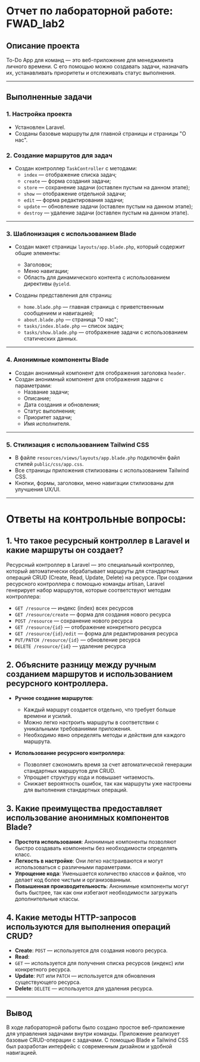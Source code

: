 # Отчет по лабораторной работе: FWAD_lab2

## Описание проекта

To-Do App для команд — это веб-приложение для менеджмента личного времени. С его помощью можно создавать задачи, назначать их, устанавливать приоритеты и отслеживать статус выполнения.

---

## Выполненные задачи

### 1. Настройка проекта

- Установлен Laravel.
- Созданы базовые маршруты для главной страницы и страницы "О нас".

### 2. Создание маршрутов для задач

- Создан контроллер `TaskController` с методами:
  - `index` — отображение списка задач;
  - `create` — форма создания задачи;
  - `store` — сохранение задачи (оставлен пустым на данном этапе);
  - `show` — отображение отдельной задачи;
  - `edit` — форма редактирования задачи;
  - `update` — обновление задачи (оставлен пустым на данном этапе);
  - `destroy` — удаление задачи (оставлен пустым на данном этапе).
  
---

### 3. Шаблонизация с использованием Blade

- Создан макет страницы `layouts/app.blade.php`, который содержит общие элементы:
  - Заголовок;
  - Меню навигации;
  - Область для динамического контента с использованием директивы `@yield`.

- Созданы представления для страниц:
  - `home.blade.php` — главная страница с приветственным сообщением и навигацией;
  - `about.blade.php` — страница "О нас";
  - `tasks/index.blade.php` — список задач;
  - `tasks/show.blade.php` — отображение задачи с использованием статических данных.

---

### 4. Анонимные компоненты Blade

- Создан анонимный компонент для отображения заголовка `header`.
- Создан анонимный компонент для отображения задачи с параметрами:
  - Название задачи;
  - Описание;
  - Дата создания и обновления;
  - Статус выполнения;
  - Приоритет задачи;
  - Имя исполнителя.

---

### 5. Стилизация с использованием Tailwind CSS

- В файле `resources/views/layouts/app.blade.php` подключён файл стилей `public/css/app.css`.
- Все страницы приложения стилизованы с использованием Tailwind CSS.
- Кнопки, формы, заголовки, меню навигации стилизованы для улучшения UX/UI.


---
# Ответы на контрольные вопросы:


## 1. Что такое ресурсный контроллер в Laravel и какие маршруты он создает?

Ресурсный контроллер в Laravel — это специальный контроллер, который автоматически обрабатывает маршруты для стандартных операций CRUD (Create, Read, Update, Delete) на ресурсе. При создании ресурсного контроллера с помощью команды artisan, Laravel генерирует набор маршрутов, которые соответствуют методам контроллера:

- `GET /resource` — индекс (index) всех ресурсов
- `GET /resource/create` — форма для создания нового ресурса
- `POST /resource` — сохранение нового ресурса
- `GET /resource/{id}` — отображение конкретного ресурса
- `GET /resource/{id}/edit` — форма для редактирования ресурса
- `PUT/PATCH /resource/{id}` — обновление ресурса
- `DELETE /resource/{id}` — удаление ресурса

## 2. Объясните разницу между ручным созданием маршрутов и использованием ресурсного контроллера.

- **Ручное создание маршрутов**:
  - Каждый маршрут создается отдельно, что требует больше времени и усилий.
  - Можно легко настроить маршруты в соответствии с уникальными требованиями приложения.
  - Необходимо явно определять методы и действия для каждого маршрута.

- **Использование ресурсного контроллера**:
  - Позволяет сэкономить время за счет автоматической генерации стандартных маршрутов для CRUD.
  - Упрощает структуру кода и повышает читаемость.
  - Снижает вероятность ошибок, так как маршруты уже настроены для выполнения стандартных операций.

## 3. Какие преимущества предоставляет использование анонимных компонентов Blade?

- **Простота использования**: Анонимные компоненты позволяют быстро создавать компоненты без необходимости определять класс.
- **Легкость в настройке**: Они легко настраиваются и могут использоваться с различными параметрами.
- **Упрощение кода**: Уменьшается количество классов и файлов, что делает код более чистым и организованным.
- **Повышенная производительность**: Анонимные компоненты могут быть быстрее, так как они избегают необходимости загружать дополнительные классы.

## 4. Какие методы HTTP-запросов используются для выполнения операций CRUD?

- **Create**: `POST` — используется для создания нового ресурса.
- **Read**: 
- `GET` — используется для получения списка ресурсов (индекс) или конкретного ресурса.
- **Update**: `PUT` или `PATCH` — используется для обновления существующего ресурса.
- **Delete**: `DELETE` — используется для удаления ресурса.
---
## Вывод

В ходе лабораторной работы было создано простое веб-приложение для управления задачами внутри команды. Приложение реализует базовые CRUD-операции с задачами. С помощью Blade и Tailwind CSS был разработан интерфейс с современным дизайном и удобной навигацией.
